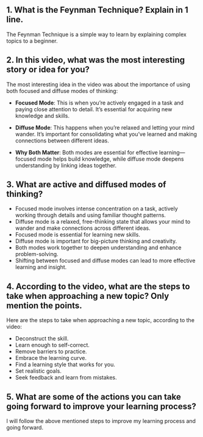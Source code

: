 ## 1. What is the Feynman Technique? Explain in 1 line.

The Feynman Technique is a simple way to learn by explaining complex topics to a beginner.

## 2. In this video, what was the most interesting story or idea for you?

The most interesting idea in the video was about the importance of using both focused and diffuse modes of thinking:

- **Focused Mode**: This is when you’re actively engaged in a task and paying close attention to detail. It’s essential for acquiring new knowledge and skills.

- **Diffuse Mode**: This happens when you’re relaxed and letting your mind wander. It’s important for consolidating what you’ve learned and making connections between different ideas.

- **Why Both Matter**: Both modes are essential for effective learning—focused mode helps build knowledge, while diffuse mode deepens understanding by linking ideas together.
  

## 3. What are active and diffused modes of thinking?

- Focused mode involves intense concentration on a task, actively working through details and using familiar thought patterns.
- Diffuse mode is a relaxed, free-thinking state that allows your mind to wander and make connections across different ideas.
- Focused mode is essential for learning new skills.
- Diffuse mode is important for big-picture thinking and creativity.
- Both modes work together to deepen understanding and enhance problem-solving.
- Shifting between focused and diffuse modes can lead to more effective learning and insight.
  
## 4. According to the video, what are the steps to take when approaching a new topic? Only mention the points.
Here are the steps to take when approaching a new topic, according to the video:

- Deconstruct the skill.
- Learn enough to self-correct.
- Remove barriers to practice.
- Embrace the learning curve.
- Find a learning style that works for you.
- Set realistic goals.
- Seek feedback and learn from mistakes.
  
  
## 5. What are some of the actions you can take going forward to improve your learning process?

I will follow the above mentioned steps to improve my learning process and going forward. 
